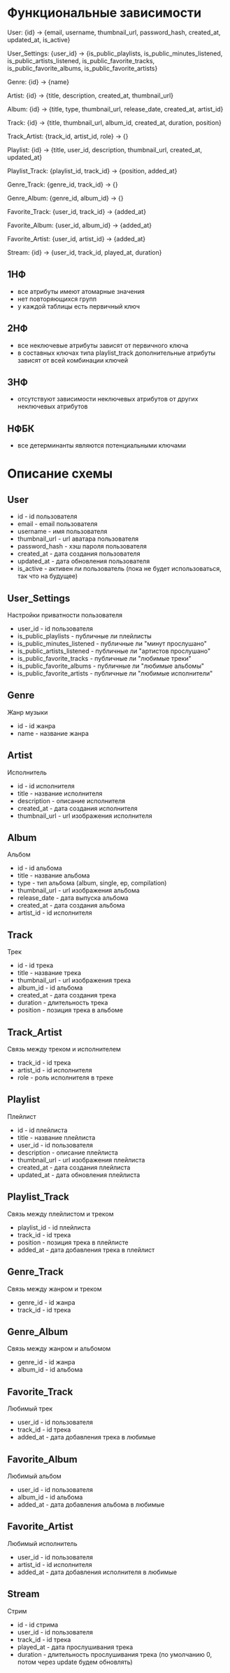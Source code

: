 # Функциональные зависимости

User:
{id} → {email, username, thumbnail_url, password_hash, created_at, updated_at, is_active}

User_Settings:
{user_id} → {is_public_playlists, is_public_minutes_listened, is_public_artists_listened, is_public_favorite_tracks, is_public_favorite_albums, is_public_favorite_artists}

Genre:
{id} → {name}

Artist:
{id} → {title, description, created_at, thumbnail_url}

Album:
{id} → {title, type, thumbnail_url, release_date, created_at, artist_id}

Track:
{id} → {title, thumbnail_url, album_id, created_at, duration, position}

Track_Artist:
{track_id, artist_id, role} → {}

Playlist:
{id} → {title, user_id, description, thumbnail_url, created_at, updated_at}

Playlist_Track:
{playlist_id, track_id} → {position, added_at}

Genre_Track:
{genre_id, track_id} → {}

Genre_Album:
{genre_id, album_id} → {}

Favorite_Track:
{user_id, track_id} → {added_at}

Favorite_Album:
{user_id, album_id} → {added_at}

Favorite_Artist:
{user_id, artist_id} → {added_at}

Stream:
{id} → {user_id, track_id, played_at, duration}

## 1НФ
- все атрибуты имеют атомарные значения
- нет повторяющихся групп
- у каждой таблицы есть первичный ключ

## 2НФ
- все неключевые атрибуты зависят от первичного ключа
- в составных ключах типа playlist_track дополнительные атрибуты зависят от всей комбинации ключей

## 3НФ
- отсутствуют зависимости неключевых атрибутов от других неключевых атрибутов

## НФБК
- все детерминанты являются потенциальными ключами

# Описание схемы

## User
- id - id пользователя
- email - email пользователя
- username - имя пользователя
- thumbnail_url - url аватара пользователя
- password_hash - хэш пароля пользователя
- created_at - дата создания пользователя
- updated_at - дата обновления пользователя
- is_active - активен ли пользователь (пока не будет использоваться, так что на будущее)

## User_Settings
Настройки приватности пользователя 
- user_id - id пользователя
- is_public_playlists - публичные ли плейлисты
- is_public_minutes_listened - публичные ли "минут прослушано"
- is_public_artists_listened - публичные ли "артистов прослушано"
- is_public_favorite_tracks - публичные ли "любимые треки"
- is_public_favorite_albums - публичные ли "любимые альбомы"
- is_public_favorite_artists - публичные ли "любимые исполнители"

## Genre
Жанр музыки
- id - id жанра
- name - название жанра

## Artist
Исполнитель
- id - id исполнителя
- title - название исполнителя
- description - описание исполнителя
- created_at - дата создания исполнителя
- thumbnail_url - url изображения исполнителя

## Album
Альбом
- id - id альбома
- title - название альбома
- type - тип альбома (album, single, ep, compilation)
- thumbnail_url - url изображения альбома
- release_date - дата выпуска альбома
- created_at - дата создания альбома
- artist_id - id исполнителя

## Track
Трек
- id - id трека
- title - название трека
- thumbnail_url - url изображения трека
- album_id - id альбома
- created_at - дата создания трека
- duration - длительность трека
- position - позиция трека в альбоме

## Track_Artist
Связь между треком и исполнителем
- track_id - id трека
- artist_id - id исполнителя
- role - роль исполнителя в треке

## Playlist
Плейлист
- id - id плейлиста
- title - название плейлиста
- user_id - id пользователя
- description - описание плейлиста
- thumbnail_url - url изображения плейлиста
- created_at - дата создания плейлиста
- updated_at - дата обновления плейлиста

## Playlist_Track
Связь между плейлистом и треком
- playlist_id - id плейлиста
- track_id - id трека
- position - позиция трека в плейлисте
- added_at - дата добавления трека в плейлист

## Genre_Track
Связь между жанром и треком
- genre_id - id жанра
- track_id - id трека

## Genre_Album
Связь между жанром и альбомом
- genre_id - id жанра
- album_id - id альбома

## Favorite_Track
Любимый трек
- user_id - id пользователя
- track_id - id трека
- added_at - дата добавления трека в любимые

## Favorite_Album
Любимый альбом
- user_id - id пользователя
- album_id - id альбома
- added_at - дата добавления альбома в любимые

## Favorite_Artist
Любимый исполнитель
- user_id - id пользователя
- artist_id - id исполнителя
- added_at - дата добавления исполнителя в любимые

## Stream
Стрим
- id - id стрима
- user_id - id пользователя
- track_id - id трека
- played_at - дата прослушивания трека
- duration - длительность прослушивания трека (по умолчанию 0, потом через update будем обновлять)
